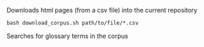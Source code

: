 Downloads html pages (from a csv file) into the current repository 
```
bash download_corpus.sh path/to/file/*.csv
```

Searches for glossary terms in the corpus
```
```

